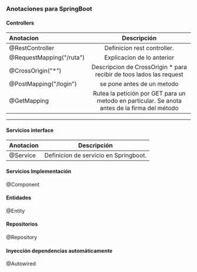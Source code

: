 ### Anotaciones para SpringBoot

#### Controllers

| Anotacion    | Descripción |
|:-------------|:------------:|
| @RestController | Definicion rest controller. |
| @RequestMapping("/ruta") | Explicacion de lo anterior |
| @CrossOrigin("*") | Descripcion de CrossOrigin * para recibir de toos lados las request | 
| @PostMapping("/login") | se pone antes de un metodo | 
| @GetMapping | Rutea la petición por GET para un metodo en particular. Se anota antes de la firma del método |

----


#### Servicios interface
| Anotacion    | Descripción |
|:-------------|:------------:|
| @Service | Definicion de servicio en Springboot. |



#### Servicios Implementación

@Component

#### Entidades

@Entity

#### Repositorios

@Repository

#### Inyección dependencias automáticamente

@Autowired